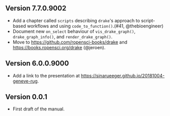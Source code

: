 ## Version 7.7.0.9002

- Add a chapter called `scripts` describing `drake`'s approach to script-based workflows and using `code_to_function()`.(#41, @thebioengineer) 
- Document new `on_select` behaviour of `vis_drake_graph()`, `drake_graph_info()`, and `render_drake_graph()`.
- Move to <https://github.com/ropensci-books/drake> and <https://books.ropensci.org/drake> (@jeroen).

## Version 6.0.0.9000

- Add a link to the presentation at https://sinarueeger.github.io/20181004-geneve-rug.

## Version 0.0.1

- First draft of the manual.
